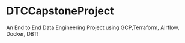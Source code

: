 # DTCCapstoneProject
An End to End Data Engineering Project using GCP,Terraform, Airflow, Docker, DBT!
